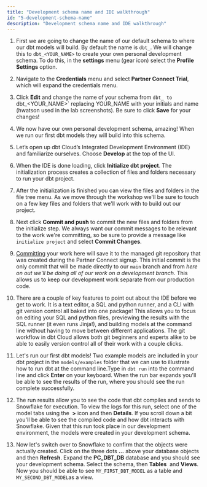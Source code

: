 ```yaml
---
title: "Development schema name and IDE walkthrough" 
id: "5-development-schema-name"
description: "Development schema name and IDE walkthrough"
---
```


1. First we are going to change the name of our default schema to where our dbt models will build. By default the name is `dbt_`. We will change this to `dbt_<YOUR_NAME>` to create your own personal development schema. To do this, in the **settings** menu (gear icon) select the **Profile Settings** option.

    <Lightbox src="/img/guides/dbt-ecosystem/dbt-python-snowpark/5-development-schema-name/1-settings-gear-icon.png" title="Settings menu"/>

2. Navigate to the **Credentials** menu and select **Partner Connect Trial**, which will expand the credentials menu.

    <Lightbox src="/img/guides/dbt-ecosystem/dbt-python-snowpark/5-development-schema-name/2-credentials-edit-schema-name.png" title="Credentials edit schema name"/>
    
3. Click **Edit** and change the name of your schema from `dbt_ to `dbt_<YOUR_NAME>` replacing YOUR_NAME with your initials and name (hwatson used in the lab screenshots). Be sure to click **Save** for your changes!
    <Lightbox src="/img/guides/dbt-ecosystem/dbt-python-snowpark/5-development-schema-name/3-save-new-schema-name.png" title="Save new schema name"/>

4. We now have our own personal development schema, amazing! When we run our first dbt models they will build into this schema.
5. Let’s open up dbt Cloud’s Integrated Development Environment (IDE) and familiarize ourselves. Choose **Develop** at the top of the UI.

6. When the IDE is done loading, click **Initialize dbt project**. The initialization process creates a collection of files and folders necessary to run your dbt project.
    <Lightbox src="/img/guides/dbt-ecosystem/dbt-python-snowpark/5-development-schema-name/4-initialize-dbt-project.png" title="Initialize dbt project"/>

7. After the initialization is finished you can view the files and folders in the file tree menu. As we move through the workshop we'll be sure to touch on a few key files and folders that we'll work with to build out our project.
8. Next click **Commit and push** to commit the new files and folders from the initialize step. We always want our commit messages to be relevant to the work we're committing, so be sure to provide a message like `initialize project` and select **Commit Changes**.

    <Lightbox src="/img/guides/dbt-ecosystem/dbt-python-snowpark/5-development-schema-name/5-first-commit-and-push.png" title="First commit and push"/>

    <Lightbox src="/img/guides/dbt-ecosystem/dbt-python-snowpark/5-development-schema-name/6-initalize-project.png" title="Initialize project"/>

9. [Committing](https://www.atlassian.com/git/tutorials/saving-changes/git-commit) your work here will save it to the managed git repository that was created during the Partner Connect signup. This initial commit is the only commit that will be made directly to our `main` branch and from *here on out we'll be doing all of our work on a development branch*. This allows us to keep our development work separate from our production code.
10. There are a couple of key features to point out about the IDE before we get to work. It is a text editor, a SQL and python runner, and a CLI with git version control all baked into one package! This allows you to focus on editing your SQL and python files, previewing the results with the SQL runner (it even runs Jinja!), and building models at the command line without having to move between different applications. The git workflow in dbt Cloud allows both git beginners and experts alike to be able to easily version control all of their work with a couple clicks.

    <Lightbox src="/img/guides/dbt-ecosystem/dbt-python-snowpark/5-development-schema-name/7-IDE-overview.png" title="IDE overview"/>

11. Let's run our first dbt models! Two example models are included in your dbt project in the `models/examples` folder that we can use to illustrate how to run dbt at the command line.Type in `dbt run` into the command line and click **Enter** on your keyboard. When the run bar expands you'll be able to see the results of the run, where you should see the run complete successfully.

    <Lightbox src="/img/guides/dbt-ecosystem/dbt-python-snowpark/5-development-schema-name/8-dbt-run-example-models.png" title="dbt run example models"/>

12. The run results allow you to see the code that dbt compiles and sends to Snowflake for execution. To view the logs for this run, select one of the model tabs using the  **>** icon and then **Details**. If you scroll down a bit you'll be able to see the compiled code and how dbt interacts with Snowflake. Given that this run took place in our development environment, the models were created in your development schema.

    <Lightbox src="/img/guides/dbt-ecosystem/dbt-python-snowpark/5-development-schema-name/9-second-model-details.png" title="Second model details"/>


13. Now let's switch over to Snowflake to confirm that the objects were actually created. Click on the three dots **…** above your database objects and then **Refresh**. Expand the **PC_DBT_DB** database and you should see your development schema. Select the schema, then **Tables**  and **Views**. Now you should be able to see `MY_FIRST_DBT_MODEL` as a table and `MY_SECOND_DBT_MODEL`as a view.
    <Lightbox src="/img/guides/dbt-ecosystem/dbt-python-snowpark/5-development-schema-name/10-confirm-example-models-built-in-snowflake.png" title="Confirm example models are built in Snowflake"/>